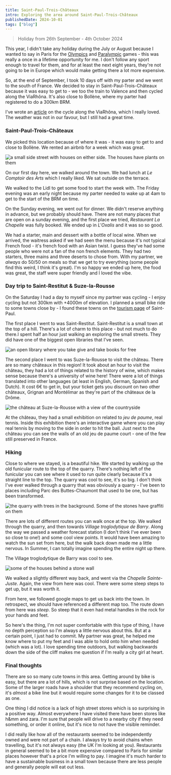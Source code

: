 ```yaml
---
title: Saint-Paul-Trois-Châteaux
intro: Exploring the area around Saint-Paul-Trois-Châteaux
publishedDate: 2024-10-01
tags: ["blog"]
---
```


> Holiday from 26th September - 4th October 2024

This year, I didn't take any holiday during the July or August because I wanted to say in Paris for the [Olympics](/articles/olympics/) and [Paralympic](/articles/paralympics/) games - this was really a once in a lifetime opportunity for me. I don't follow any sport enough to travel for them, and for at least the next eight years, they're not going to be in Europe which would make getting there a lot more expensive.

So, at the end of September, I took 10 days off with my parter and we went to the south of France. We decided to stay in Saint-Paul-Trois-Châteaux because it was easy to get to - we too the train to Valence and then cycled along the ViaRhôna. It's also close to Bollène, where my parter had registered to do a 300km BRM.

I've wrote an [article](/articles/travel/cycling-the-viarhona/) on the cycle along the ViaRhôna, which I really loved. The weather was not in our favour, but I still had a great time.

### Saint-Paul-Trois-Châteaux

We picked this location because of where it was - it was easy to get to and close to Bollène. We rented an airbnb for a week which was great.

![a small side street with houses on either side. The houses have plants on them](./images/saint-paul-trois-chateaux.jpeg)

On our first day here, we walked around the town. We had lunch at _Le Comptoir des Arts_ which I really liked. We sat outside on the terrace.

We walked to the Lidl to get some food to start the week with. The Friday evening was an early night because my parter needed to wake up at 4am to get to the start of the BRM on time. 

On the Sunday evening, we went out for dinner. We didn't reserve anything in advance, but we probably should have. There are not many places that are open on a sunday evening, and the first place we tried, _Restaurant La Chapelle_ was fully booked. We ended up in _L'Oxalis_ and it was so so good.

We had a starter, main and dessert with a bottle of local wine. When we arrived, the waitress asked if we had seen the menu because it's not typical French food - it's french food with an Asian twist. I guess they've had some people who were not a fan of the non french elements. They had two starters, three mains and three deserts to chose from. With my partner, we _always_ do 50/50 on meals so that we get to try everything (some people find this weird, I think it's great). I'm so happy we ended up here, the food was great, the staff were super friendly and I loved the vibe. 

### Day trip to Saint-Restitut & Suze-la-Rousse

On the Saturday I had a day to myself since my partner was cycling - I enjoy cycling but not 300km with +4000m of elevation. I planned a small bike ride to some towns close by - I found these towns on the [tourism page](https://www.ville-saintpaultroischateaux.fr/villages-alentours/) of Saint-Paul. 

The first place I went to was Saint-Restitut. Saint-Restitut is a small town at the top of a hill. There's a lot of charm to this place - but not much to do there.I spent half an hour just walking an exploring the small streets. They did have one of the biggest open libraries that I've seen.

![an open library where you take give and take books for free](./images/saint-restitut-open-library.jpeg)

The second place I went to was Suze-la-Rousse to visit the château. There are so many châteaux in this region! It took about an hour to visit the château, they had a lot of things related to the history of wine, which makes sense because there's a university of wine here! There were a lot of things translated into other languages (at least in English, German, Spanish and Dutch). It cost 6€ to get in, but your ticket gets you discount on two other châteaux, Grignan and Montélimar as they're part of the châteaux de la Drôme.

![the château at Suze-la-Rousse with a view of the countryside](./images/suze-la-rousse-chateau.jpeg)

At the château, they had a small exhibition on related to _jeu de paume_, real tennis. Inside this exhibition there's an interactive game where you can play real tennis by moving to the side in order to hit the ball. Just next to the château you can see the walls of an old jeu de paume court - one of the few still preserved in France.


### Hiking

Close to where we stayed, is a beautiful hike. We started by walking up the old funicular route to the top of the quarry. There's nothing left of the funicular you can see where it used to run quite clearly because it's a straight line to the top. The quarry was cool to see, it's so big. I don't think I've ever walked through a quarry that was obviously a quarry - I've been to places including Parc des Buttes-Chaumont that used to be one, but has been transformed.

![the quarry with trees in the background. Some of the stones have graffiti on them](./images/saint-paul-quarry.jpeg)

There are lots of different routes you can walk once at the top. We walked through the quarry, and then towards _Village troglodytique de Barry_. Along the way we passed a weather forecast station (I don't think I've ever been so close to one!) and some cool view points. It would have been amazing to watch the sun set from here, but the walk back down made me a little nervous. In Summer, I can totally imagine spending the entire night up there.

The Village troglodytique de Barry was cool to see. 

![some of the houses behind a stone wall](./images/village-troglodytique-de-barry.jpeg)

We walked a slightly different way back, and went via the _Chapelle Sainte-Juste_. Again, the view from here was cool. There were some steep steps to get up, but it was worth it. 

From here, we followed google maps to get us back into the town. In retrospect, we should have referenced a different map too. The route down from here was _steep_. So steep that it even had metal handles in the rock for your hands and feet. 

So here's the thing, I'm not super comfortable with this type of thing, I have no depth perception so I'm always a little nervous about this. But at a certain point, I just had to commit. My partner was great, he helped me know where to put my feet and I was able to hold onto him when needed (which was a lot). I love spending time outdoors, but walking backwards down the side of the cliff makes me question if I'm really a city girl at heart. 

### Final thoughts

There are so so many cute towns in this area. Getting around by bike is easy, but there are a lot of hills, which is not surprise based on the location. Some of the larger roads have a shoulder that they recommend cycling on, it's _almost_ a bike line but it would require some changes for it to be classed as one.

One thing I did notice is a lack of high street stores which is so surprising in a positive way. Almost everywhere I have visited there have been stores like h&mm and zara. I'm sure that people will drive to a nearby city if they need something, or order it online, but it's nice to not have the visible reminder.

I did really like how all of the restaurants seemed to be independently owned and were not part of a chain. I always try to avoid chains when travelling, but it's not always easy (the UK I'm looking at you). Restaurants in general seemed to be a bit more expensive compared to Paris for similar places however that's a price I'm willing to pay. I imagine it's much harder to have a sustainable business in a small town because there are less people and generally people will eat out less.
